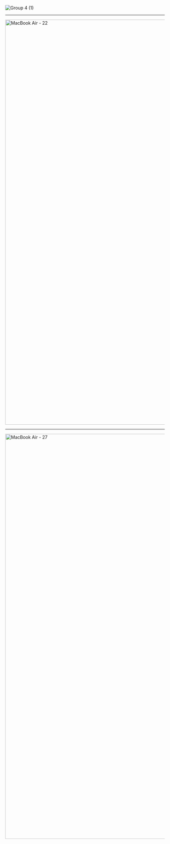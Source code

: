 ![Group 4 (1)](https://github.com/BitsOfHacking/tech-track/assets/36551149/3f0edc0c-85ba-4c3e-baa5-0ea03418e73b)

---

<img width="1280" alt="MacBook Air - 22" src="https://github.com/BitsOfHacking/tech-track/assets/36551149/3365f5a5-7a94-4d1a-97f6-b709a3189921">

---

<img width="1280" alt="MacBook Air - 27" src="https://github.com/BitsOfHacking/tech-track/assets/36551149/9ebe1f09-a252-4d14-8d4d-64bf6feb9d17">
